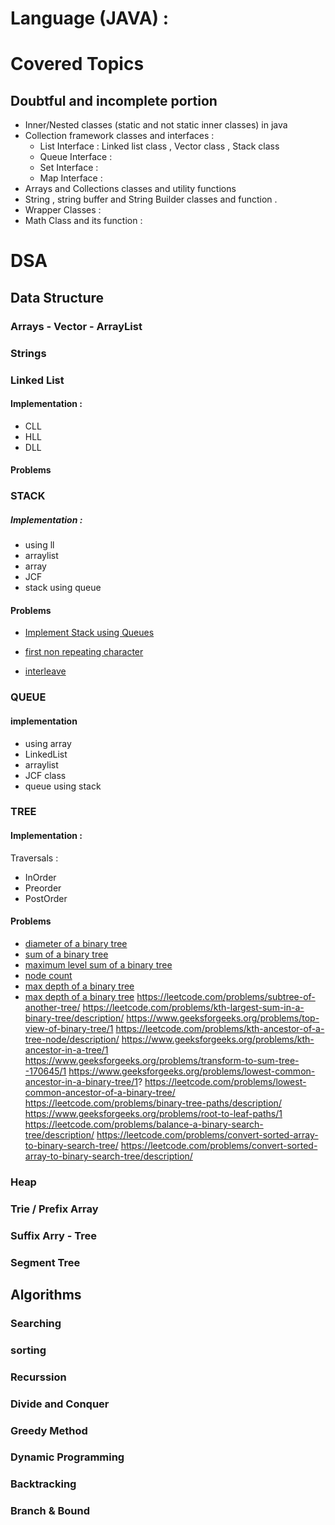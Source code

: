 # Language (JAVA) :
# Covered Topics



## Doubtful and incomplete portion
- Inner/Nested classes (static and not static inner classes) in java
- Collection framework classes and interfaces :
  -   List Interface : Linked list class , Vector class , Stack class
  -   Queue Interface :
  -   Set Interface :
  -   Map Interface : 
- Arrays and Collections classes and utility functions 
- String , string buffer and String Builder classes and function .
- Wrapper Classes :
- Math Class and its function :




# DSA
## Data Structure

### Arrays - Vector - ArrayList 


### Strings 



### Linked List
#### Implementation : 
- CLL 
- HLL 
- DLL 
  
#### Problems

### STACK
##### Implementation :
- using ll 
- arraylist 
- array 
- JCF  
- stack using  queue 
  
#### Problems

- [Implement Stack using Queues](https://leetcode.com/problems/implement-stack-using-queues/description)

- [first non repeating character](
https://www.geeksforgeeks.org/problems/first-non-repeating-character-in-a-stream1216/1)

- [interleave]()


  

### QUEUE
#### implementation 
- using array 
- LinkedList
- arraylist 
- JCF class 
- queue using stack 


### TREE
#### Implementation : 

Traversals : 
- InOrder  
- Preorder 
- PostOrder 


#### Problems
- [diameter of a binary tree](
https://www.geeksforgeeks.org/problems/diameter-of-binary-tree/1)
- [sum of a binary tree](https://www.geeksforgeeks.org/problems/sum-of-binary-tree/1)
- [maximum level sum of a binary tree ](https://leetcode.com/problems/maximum-level-sum-of-a-binary-tree/description/)
- [node count](https://leetcode.com/problems/count-complete-tree-nodes/description/)
- [max depth of a binary tree](https://leetcode.com/problems/binary-tree-inorder-traversal/)
- [max depth of a binary tree](https://leetcode.com/problems/maximum-depth-of-binary-tree/)
https://leetcode.com/problems/subtree-of-another-tree/
https://leetcode.com/problems/kth-largest-sum-in-a-binary-tree/description/
https://www.geeksforgeeks.org/problems/top-view-of-binary-tree/1
https://leetcode.com/problems/kth-ancestor-of-a-tree-node/description/
https://www.geeksforgeeks.org/problems/kth-ancestor-in-a-tree/1
https://www.geeksforgeeks.org/problems/transform-to-sum-tree--170645/1
https://www.geeksforgeeks.org/problems/lowest-common-ancestor-in-a-binary-tree/1?
https://leetcode.com/problems/lowest-common-ancestor-of-a-binary-tree/
https://leetcode.com/problems/binary-tree-paths/description/
https://www.geeksforgeeks.org/problems/root-to-leaf-paths/1
https://leetcode.com/problems/balance-a-binary-search-tree/description/
https://leetcode.com/problems/convert-sorted-array-to-binary-search-tree/
https://leetcode.com/problems/convert-sorted-array-to-binary-search-tree/description/







### Heap




### Trie / Prefix Array


### Suffix Arry - Tree

### Segment Tree




## Algorithms 

### Searching 

### sorting


### Recurssion

### Divide and Conquer

### Greedy Method

### Dynamic Programming
### Backtracking 
### Branch & Bound


